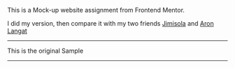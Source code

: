 This is a Mock-up website assignment from Frontend Mentor.

I did my version, then compare it with my two friends <a href="https://github.com/jimmisola" target="_blank">Jimisola</a> and <a href="">Aron Langat</a>

------------------------------------------------------------------------

This is the original Sample

--------------------------------------------------------------------
<img href="images/bg-intro-desktop.svg" alt="">
